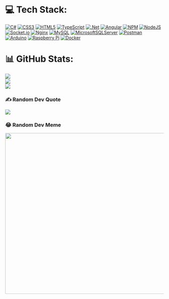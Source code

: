 # 💻 Tech Stack:
[![C#](https://img.shields.io/badge/c%23-%23239120.svg?style=flat&logo=c-sharp&logoColor=white)](https://de.wikipedia.org/wiki/C-Sharp)
[![CSS3](https://img.shields.io/badge/css3-%231572B6.svg?style=flat&logo=css3&logoColor=white)](https://www.w3schools.com/css/)
[![HTML5](https://img.shields.io/badge/html5-%23E34F26.svg?style=flat&logo=html5&logoColor=white)](https://www.w3schools.com/html/)
[![TypeScript](https://img.shields.io/badge/typescript-%23007ACC.svg?style=flat&logo=typescript&logoColor=white)](https://www.typescriptlang.org/)
[![.Net](https://img.shields.io/badge/.NET-5C2D91?style=flat&logo=.net&logoColor=white)](https://dotnet.microsoft.com/en-us/)
[![Angular](https://img.shields.io/badge/angular-%23DD0031.svg?style=flat&logo=angular&logoColor=white)](https://angular.io/)
[![NPM](https://img.shields.io/badge/NPM-%23000000.svg?style=flat&logo=npm&logoColor=white)](https://www.npmjs.com/)
[![NodeJS](https://img.shields.io/badge/node.js-6DA55F?style=flat&logo=node.js&logoColor=white)](https://nodejs.org/en/)
[![Socket.io](https://img.shields.io/badge/Socket.io-black?style=flat&logo=socket.io&badgeColor=010101)](https://socket.io/)
[![Nginx](https://img.shields.io/badge/nginx-%23009639.svg?style=flat&logo=nginx&logoColor=white)](https://www.nginx.com/)
[![MySQL](https://img.shields.io/badge/mysql-%2300f.svg?style=flat&logo=mysql&logoColor=white)](https://www.mysql.com/de/)
[![MicrosoftSQLServer](https://img.shields.io/badge/Microsoft%20SQL%20Sever-CC2927?style=flat&logo=microsoft%20sql%20server&logoColor=white)](https://de.wikipedia.org/wiki/Microsoft_SQL_Server)
[![Postman](https://img.shields.io/badge/Postman-FF6C37?style=flat&logo=postman&logoColor=white)](https://www.postman.com/)
[![Arduino](https://img.shields.io/badge/-Arduino-00979D?style=flat&logo=Arduino&logoColor=white)](https://www.arduino.cc/)
[![Raspberry Pi](https://img.shields.io/badge/-RaspberryPi-C51A4A?style=flat&logo=Raspberry-Pi)](https://www.raspberrypi.com/)
[![Docker](https://img.shields.io/badge/docker-%230db7ed.svg?style=flat&logo=docker&logoColor=white)](https://www.docker.com/)

# 📊 GitHub Stats:
![](https://github-readme-stats.vercel.app/api?username=Borelio&theme=tokyonight&hide_border=false&include_all_commits=false&count_private=true)<br/>
![](https://github-readme-streak-stats.herokuapp.com/?user=Borelio&theme=tokyonight&hide_border=false)<br/>
![](https://github-readme-stats.vercel.app/api/top-langs/?username=Borelio&theme=tokyonight&hide_border=false&include_all_commits=false&count_private=true&layout=compact)

### ✍️ Random Dev Quote
![](https://quotes-github-readme.vercel.app/api?type=horizontal&theme=tokyonight)

### 😂 Random Dev Meme
<img src="https://randommeme.nussmueller.dev/" width="512px"/>
